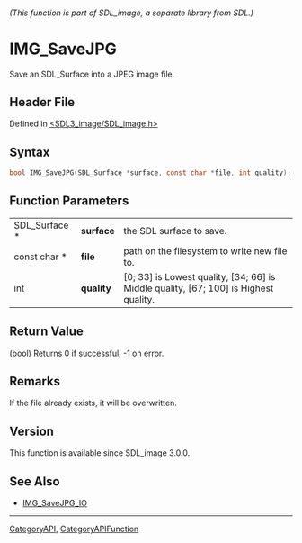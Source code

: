 ###### (This function is part of SDL_image, a separate library from SDL.)
# IMG_SaveJPG

Save an SDL_Surface into a JPEG image file.

## Header File

Defined in [<SDL3_image/SDL_image.h>](https://github.com/libsdl-org/SDL_image/blob/main/include/SDL3_image/SDL_image.h)

## Syntax

```c
bool IMG_SaveJPG(SDL_Surface *surface, const char *file, int quality);
```

## Function Parameters

|               |             |                                                                                      |
| ------------- | ----------- | ------------------------------------------------------------------------------------ |
| SDL_Surface * | **surface** | the SDL surface to save.                                                             |
| const char *  | **file**    | path on the filesystem to write new file to.                                         |
| int           | **quality** | [0; 33] is Lowest quality, [34; 66] is Middle quality, [67; 100] is Highest quality. |

## Return Value

(bool) Returns 0 if successful, -1 on error.

## Remarks

If the file already exists, it will be overwritten.

## Version

This function is available since SDL_image 3.0.0.

## See Also

- [IMG_SaveJPG_IO](IMG_SaveJPG_IO)

----
[CategoryAPI](CategoryAPI), [CategoryAPIFunction](CategoryAPIFunction)

